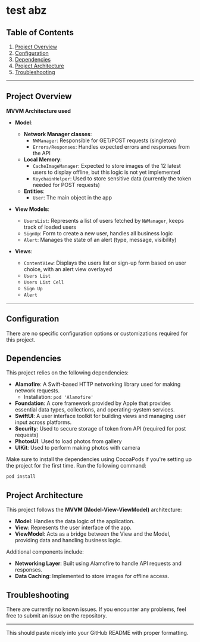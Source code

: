 

# test abz

## Table of Contents
1. [Project Overview](#project-overview)
2. [Configuration](#configuration)
3. [Dependencies](#dependencies)
4. [Project Architecture](#project-architecture)
5. [Troubleshooting](#troubleshooting)

---

## Project Overview

**MVVM Architecture used**

- **Model**:  
  - **Network Manager classes**:  
    - `NWManager`: Responsible for GET/POST requests (singleton)  
    - `Errors/Responses`: Handles expected errors and responses from the API  
  - **Local Memory**:  
    - `CacheImageManager`: Expected to store images of the 12 latest users to display offline, but this logic is not yet implemented  
    - `KeychainHelper`: Used to store sensitive data (currently the token needed for POST requests)  
  - **Entities**:  
    - `User`: The main object in the app  

- **View Models**:  
  - `UsersList`: Represents a list of users fetched by `NWManager`, keeps track of loaded users  
  - `SignUp`: Form to create a new user, handles all business logic  
  - `Alert`: Manages the state of an alert (type, message, visibility)  

- **Views**:  
  - `ContentView`: Displays the users list or sign-up form based on user choice, with an alert view overlayed  
  - `Users List`  
  - `Users List Cell`  
  - `Sign Up`  
  - `Alert`
 
---

## Configuration
There are no specific configuration options or customizations required for this project.

## Dependencies
This project relies on the following dependencies:
- **Alamofire**: A Swift-based HTTP networking library used for making network requests.
  - Installation: `pod 'Alamofire'`
- **Foundation**: A core framework provided by Apple that provides essential data types, collections, and operating-system services.
- **SwiftUI**: A user interface toolkit for building views and managing user input across platforms.
- **Security**: Used to secure storage of token from API (required for post requests)
- **PhotosUI**: Used to load photos from gallery
- **UIKit**: Used to perform making photos with camera

Make sure to install the dependencies using CocoaPods if you're setting up the project for the first time. Run the following command:

```bash
pod install
```

## Project Architecture
This project follows the **MVVM (Model-View-ViewModel)** architecture:
- **Model**: Handles the data logic of the application.
- **View**: Represents the user interface of the app.
- **ViewModel**: Acts as a bridge between the View and the Model, providing data and handling business logic.

Additional components include:
- **Networking Layer**: Built using Alamofire to handle API requests and responses.
- **Data Caching**: Implemented to store images for offline access.

## Troubleshooting
There are currently no known issues. If you encounter any problems, feel free to submit an issue on the repository.

---

This should paste nicely into your GitHub README with proper formatting.
